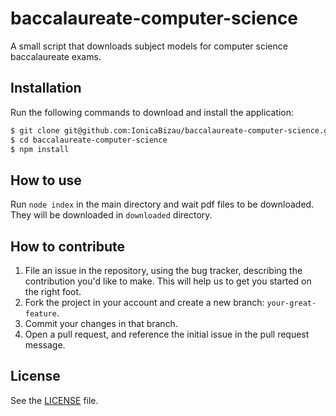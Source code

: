 # baccalaureate-computer-science
A small script that downloads subject models for computer science baccalaureate exams.

## Installation
Run the following commands to download and install the application:

```sh
$ git clone git@github.com:IonicaBizau/baccalaureate-computer-science.git baccalaureate-computer-science
$ cd baccalaureate-computer-science
$ npm install
```

## How to use
Run `node index` in the main directory and wait pdf files to be downloaded. They will be downloaded in `downloaded` directory.

## How to contribute

1. File an issue in the repository, using the bug tracker, describing the
   contribution you'd like to make. This will help us to get you started on the
   right foot.
2. Fork the project in your account and create a new branch:
   `your-great-feature`.
3. Commit your changes in that branch.
4. Open a pull request, and reference the initial issue in the pull request
   message.

## License
See the [LICENSE](./LICENSE) file.
